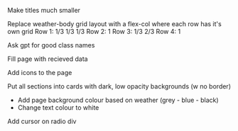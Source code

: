 Make titles much smaller

Replace weather-body grid layout with a flex-col where each row has it's own grid
Row 1:
    1/3 1/3 1/3
Row 2:
    1
Row 3:
    1/3 2/3
Row 4:
    1

Ask gpt for good class names

Fill page with recieved data

Add icons to the page

Put all sections into cards with dark, low opacity backgrounds (w no border)
- Add page background colour based on weather (grey - blue - black)
- Change text colour to white

Add cursor on radio div
